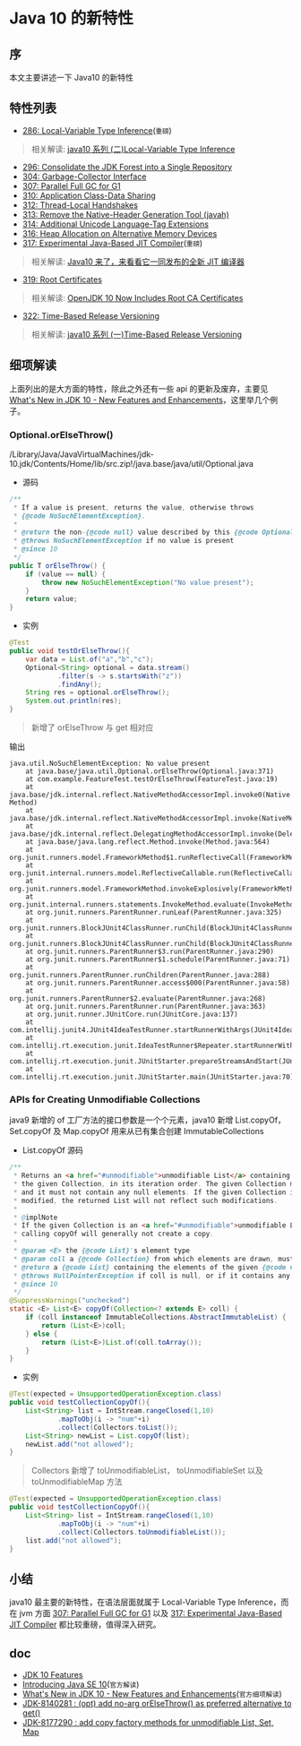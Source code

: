 # Java 10 的新特性

## 序

本文主要讲述一下 Java10 的新特性

## 特性列表

- [286: Local-Variable Type Inference](http://openjdk.java.net/jeps/286)(`重磅`)

> 相关解读: [java10 系列 (二)Local-Variable Type Inference](https://segmentfault.com/a/1190000014025792)

- [296: Consolidate the JDK Forest into a Single Repository](http://openjdk.java.net/jeps/296)
- [304: Garbage-Collector Interface](http://openjdk.java.net/jeps/304)
- [307: Parallel Full GC for G1](http://openjdk.java.net/jeps/307)
- [310: Application Class-Data Sharing](http://openjdk.java.net/jeps/310)
- [312: Thread-Local Handshakes](http://openjdk.java.net/jeps/312)
- [313: Remove the Native-Header Generation Tool (javah)](http://openjdk.java.net/jeps/313)
- [314: Additional Unicode Language-Tag Extensions](http://openjdk.java.net/jeps/314)
- [316: Heap Allocation on Alternative Memory Devices](http://openjdk.java.net/jeps/316)
- [317: Experimental Java-Based JIT Compiler](http://openjdk.java.net/jeps/317)(`重磅`)

> 相关解读: [Java10 来了，来看看它一同发布的全新 JIT 编译器](https://mp.weixin.qq.com/s/NyDANTzK_uv6hwTXjknDLw)

- [319: Root Certificates](http://openjdk.java.net/jeps/319)

> 相关解读: [OpenJDK 10 Now Includes Root CA Certificates](https://dzone.com/articles/openjdk-10-now-includes-root-ca-certificates)

- [322: Time-Based Release Versioning](http://openjdk.java.net/jeps/322)

> 相关解读: [java10 系列 (一)Time-Based Release Versioning](https://segmentfault.com/a/1190000013885784)

## 细项解读

上面列出的是大方面的特性，除此之外还有一些 api 的更新及废弃，主要见 [What's New in JDK 10 - New Features and Enhancements](http://www.oracle.com/technetwork/java/javase/10-relnote-issues-4108729.html)，这里举几个例子。

### Optional.orElseThrow()

/Library/Java/JavaVirtualMachines/jdk-10.jdk/Contents/Home/lib/src.zip!/java.base/java/util/Optional.java

- 源码

```java
/**
 * If a value is present, returns the value, otherwise throws
 * {@code NoSuchElementException}.
 *
 * @return the non-{@code null} value described by this {@code Optional}
 * @throws NoSuchElementException if no value is present
 * @since 10
 */
public T orElseThrow() {
    if (value == null) {
        throw new NoSuchElementException("No value present");
    }
    return value;
}
```

- 实例

```java
@Test
public void testOrElseThrow(){
    var data = List.of("a","b","c");
    Optional<String> optional = data.stream()
            .filter(s -> s.startsWith("z"))
            .findAny();
    String res = optional.orElseThrow();
    System.out.println(res);
}
```

> 新增了 orElseThrow 与 get 相对应

输出

```shell
java.util.NoSuchElementException: No value present
    at java.base/java.util.Optional.orElseThrow(Optional.java:371)
    at com.example.FeatureTest.testOrElseThrow(FeatureTest.java:19)
    at java.base/jdk.internal.reflect.NativeMethodAccessorImpl.invoke0(Native Method)
    at java.base/jdk.internal.reflect.NativeMethodAccessorImpl.invoke(NativeMethodAccessorImpl.java:62)
    at java.base/jdk.internal.reflect.DelegatingMethodAccessorImpl.invoke(DelegatingMethodAccessorImpl.java:43)
    at java.base/java.lang.reflect.Method.invoke(Method.java:564)
    at org.junit.runners.model.FrameworkMethod$1.runReflectiveCall(FrameworkMethod.java:50)
    at org.junit.internal.runners.model.ReflectiveCallable.run(ReflectiveCallable.java:12)
    at org.junit.runners.model.FrameworkMethod.invokeExplosively(FrameworkMethod.java:47)
    at org.junit.internal.runners.statements.InvokeMethod.evaluate(InvokeMethod.java:17)
    at org.junit.runners.ParentRunner.runLeaf(ParentRunner.java:325)
    at org.junit.runners.BlockJUnit4ClassRunner.runChild(BlockJUnit4ClassRunner.java:78)
    at org.junit.runners.BlockJUnit4ClassRunner.runChild(BlockJUnit4ClassRunner.java:57)
    at org.junit.runners.ParentRunner$3.run(ParentRunner.java:290)
    at org.junit.runners.ParentRunner$1.schedule(ParentRunner.java:71)
    at org.junit.runners.ParentRunner.runChildren(ParentRunner.java:288)
    at org.junit.runners.ParentRunner.access$000(ParentRunner.java:58)
    at org.junit.runners.ParentRunner$2.evaluate(ParentRunner.java:268)
    at org.junit.runners.ParentRunner.run(ParentRunner.java:363)
    at org.junit.runner.JUnitCore.run(JUnitCore.java:137)
    at com.intellij.junit4.JUnit4IdeaTestRunner.startRunnerWithArgs(JUnit4IdeaTestRunner.java:68)
    at com.intellij.rt.execution.junit.IdeaTestRunner$Repeater.startRunnerWithArgs(IdeaTestRunner.java:47)
    at com.intellij.rt.execution.junit.JUnitStarter.prepareStreamsAndStart(JUnitStarter.java:242)
    at com.intellij.rt.execution.junit.JUnitStarter.main(JUnitStarter.java:70)
```

### APIs for Creating Unmodifiable Collections

java9 新增的 of 工厂方法的接口参数是一个个元素，java10 新增 List.copyOf，Set.copyOf 及 Map.copyOf 用来从已有集合创建 ImmutableCollections

- List.copyOf 源码

```java
/**
 * Returns an <a href="#unmodifiable">unmodifiable List</a> containing the elements of
 * the given Collection, in its iteration order. The given Collection must not be null,
 * and it must not contain any null elements. If the given Collection is subsequently
 * modified, the returned List will not reflect such modifications.
 *
 * @implNote
 * If the given Collection is an <a href="#unmodifiable">unmodifiable List</a>,
 * calling copyOf will generally not create a copy.
 *
 * @param <E> the {@code List}'s element type
 * @param coll a {@code Collection} from which elements are drawn, must be non-null
 * @return a {@code List} containing the elements of the given {@code Collection}
 * @throws NullPointerException if coll is null, or if it contains any nulls
 * @since 10
 */
@SuppressWarnings("unchecked")
static <E> List<E> copyOf(Collection<? extends E> coll) {
    if (coll instanceof ImmutableCollections.AbstractImmutableList) {
        return (List<E>)coll;
    } else {
        return (List<E>)List.of(coll.toArray());
    }
}
```

- 实例

```java
@Test(expected = UnsupportedOperationException.class)
public void testCollectionCopyOf(){
    List<String> list = IntStream.rangeClosed(1,10)
            .mapToObj(i -> "num"+i)
            .collect(Collectors.toList());
    List<String> newList = List.copyOf(list);
    newList.add("not allowed");
}
```

> Collectors 新增了 toUnmodifiableList， toUnmodifiableSet 以及 toUnmodifiableMap 方法

```java
@Test(expected = UnsupportedOperationException.class)
public void testCollectionCopyOf(){
    List<String> list = IntStream.rangeClosed(1,10)
            .mapToObj(i -> "num"+i)
            .collect(Collectors.toUnmodifiableList());
    list.add("not allowed");
}
```

## 小结

java10 最主要的新特性，在语法层面就属于 Local-Variable Type Inference，而在 jvm 方面 [307: Parallel Full GC for G1](http://openjdk.java.net/jeps/307) 以及 [317: Experimental Java-Based JIT Compiler](http://openjdk.java.net/jeps/317) 都比较重磅，值得深入研究。

## doc

- [JDK 10 Features](http://openjdk.java.net/projects/jdk/10/)
- [Introducing Java SE 10](https://blogs.oracle.com/java-platform-group/introducing-java-se-10)(`官方解读`)
- [What's New in JDK 10 - New Features and Enhancements](http://www.oracle.com/technetwork/java/javase/10-relnote-issues-4108729.html)(`官方细项解读`)
- [JDK-8140281 : (opt) add no-arg orElseThrow() as preferred alternative to get()](https://bugs.java.com/view_bug.do?bug_id=JDK-8140281)
- [JDK-8177290 : add copy factory methods for unmodifiable List, Set, Map](https://bugs.java.com/view_bug.do?bug_id=JDK-8177290)